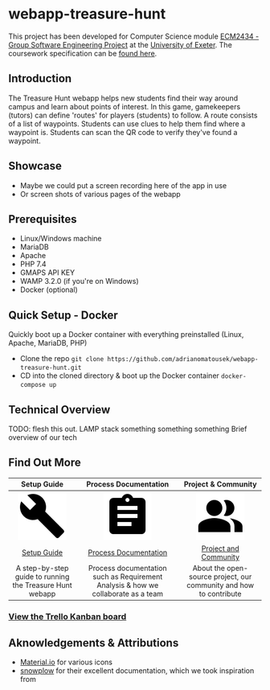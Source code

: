 # webapp-treasure-hunt

This project has been developed for Computer Science module [ECM2434 - Group Software Engineering Project](https://github.com/adrianomatousek/webapp-treasure-hunt/blob/master/documentation/ECM2434/Module%20ECM2434%20(2019)%20Group%20Software%20Engineering%20Project.pdf) at the [University of Exeter](https://www.exeter.ac.uk). The coursework specification can be [found here](https://github.com/adrianomatousek/webapp-treasure-hunt/blob/master/documentation/ECM2434/ECM2434-project-spec-2020.pdf).

## Introduction
The Treasure Hunt webapp helps new students find their way around campus and learn about points of interest. In this game, gamekeepers (tutors) can define 'routes' for players (students) to follow. A route consists of a list of waypoints. Students can use clues to help them find where a waypoint is. Students can scan the QR code to verify they've found a waypoint.

## Showcase
- Maybe we could put a screen recording here of the app in use
- Or screen shots of various pages of the webapp

## Prerequisites
- Linux/Windows machine
- MariaDB
- Apache
- PHP 7.4
- GMAPS API KEY
- WAMP 3.2.0 (if you're on Windows)
- Docker (optional)

## Quick Setup - Docker
Quickly boot up a Docker container with everything preinstalled (Linux, Apache, MariaDB, PHP)
- Clone the repo `git clone https://github.com/adrianomatousek/webapp-treasure-hunt.git`
- CD into the cloned directory & boot up the Docker container `docker-compose up`

## Technical Overview
TODO: flesh this out.
LAMP stack something something something
Brief overview of our tech

## Find Out More
| **Setup Guide** | **Process Documentation** | **Project & Community** |
| :-------------: | :-------------: | :-------------: |
| <a href="https://github.com/adrianomatousek/webapp-treasure-hunt/wiki/Setup-Guide">![](https://github.com/adrianomatousek/webapp-treasure-hunt/blob/master/documentation/images/icons/getting-started_icon.png)</a> | <a href="https://github.com/adrianomatousek/webapp-treasure-hunt/wiki/Process-Documentation">![](https://github.com/adrianomatousek/webapp-treasure-hunt/blob/master/documentation/images/icons/documentation_icon.png)</a> | <a href="https://github.com/adrianomatousek/webapp-treasure-hunt/wiki/Project-and-Community">![](https://github.com/adrianomatousek/webapp-treasure-hunt/blob/master/documentation/images/icons/contributing_icon.png)</a> |
| [Setup Guide](https://github.com/adrianomatousek/webapp-treasure-hunt/wiki/Setup-Guide) | [Process Documentation](https://github.com/adrianomatousek/webapp-treasure-hunt/wiki/Process-Documentation) | [Project and Community](https://github.com/adrianomatousek/webapp-treasure-hunt/wiki/Project-and-Community) |
| A step-by-step guide to running the Treasure Hunt webapp | Process documentation such as Requirement Analysis & how we collaborate as a team | About the open-source project, our community and how to contribute |


### [View the Trello Kanban board](https://trello.com/b/Yg87NVOQ/swe-coursework-kanban-board-group-l)


## Aknowledgements & Attributions
- [Material.io](material.io) for various icons
- [snowplow](https://github.com/snowplow/snowplow) for their excellent documentation, which we took inspiration from
